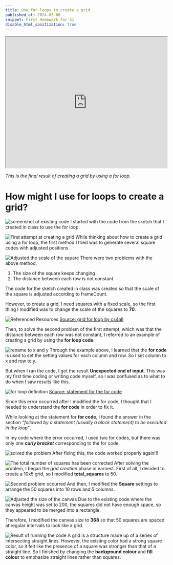 ```yaml
---
title: Use for loops to create a grid
published_at: 2024-03-06
snippet: First Homework for S1
disable_html_sanitization: true
---
```


<div align="center">
<iframe src="https://editor.p5js.org/s4002155/full/MG7Twp_rE" width="100%" height="410px"></iframe>
</div>

_This is the final result of creating a grid by using a for loop._

# How might I use for loops to create a grid?

![screenshot of existing code](/240306_first_post/existing_code.png)
I started with the code from the sketch that I created in class to use the for loop.

![First attempt at creating a grid](/240306_first_post/first_try.png)
While thinking about how to create a grid using a for loop, the first method I tried was to generate several square codes with adjusted positions.

![Adjusted the scale of the square](/240306_first_post/scale_adjustment.png)
There were two problems with the above method.
1. The size of the square keeps changing
2. The distance between each row is not constant.

The code for the sketch created in class was created so that the scale of the square is adjusted according to frameCount.

However, to create a grid, I need squares with a fixed scale, so the first thing I modified was to change the scale of the squares to **70**.

![Referenced Resources](/240306_first_post/resource.png)
[Source: grid for loop
by cs4all](https://editor.p5js.org/cs4all/sketches/9ADXr9mSx)

Then, to solve the second problem of the first attempt, which was that the distance between each row was not constant, I referred to an example of creating a grid by using the **for loop code**.


![rename to x and y](/240306_first_post/rename.png)
Through the example above, I learned that the **for code** is used to set the setting values for each column and row. So I set column to x and row to y.

But when I ran the code, I got the result **Unexpected end of input**. This was my first time coding or writing code myself, so I was confused as to what to do when I saw results like this.

![for loop definition](/240306_first_post/for_loop.png)
[Source: statement for the for code](https://developer.mozilla.org/en-US/docs/Web/JavaScript/Reference/Statements/for)

Since this error occurred after I modified the for code, I thought that I needed to understand the **for code** in order to fix it.

  While looking at the statement for **for code**, I found the answer in the section *"followed by a statement (usually a block statement) to be executed in the loop"*.

In my code where the error occurred, I used two for codes, but there was only one ***curly bracket*** corresponding to the for code.

![solved the problem](/240306_first_post/solve_problem.png)
After fixing this, the code worked properly again!!!

![The total number of squares has been corrected](/240306_first_post/total_squares.png)
After solving the problem, I began the *grid creation* phase in earnest. First of all, I decided to create a 10x5 grid, so I modified **total_squares** to 50.

![Second problem occurred](/240306_first_post/problem2.png)
And then, I modified the **Square** settings to arrange the 50 squares into 10 rows and 5 columns.

![Adjusted the size of the canvas](/240306_first_post/canvas_size.png)
Due to the existing code where the canvas height was set to 200, the squares did not have enough space, so they appeared to be merged into a rectangle.

Therefore, I modified the canvas size to **368** so that 50 squares are spaced at regular intervals to look like a grid.

![Result of running the code](/240306_first_post/result.png)
A grid is a structure made up of a series of intersecting straight lines. However, the existing color had a strong square color, so it felt like the presence of a square was stronger than that of a straight line. So I finished by changing the **background colour** and **fill colour** to emphasize straight lines rather than squares.

